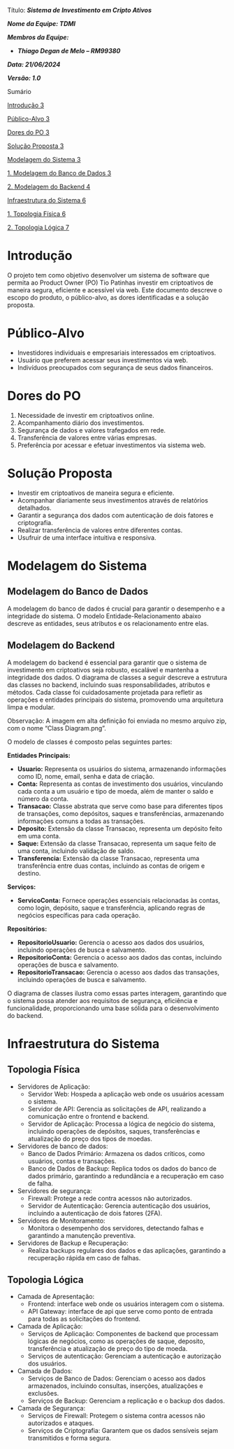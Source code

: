 Título: **_Sistema de Investimento em Cripto Ativos_**

**_Nome da Equipe: TDMI_**

**_Membros da Equipe:_**

- **_Thiago Degan de Melo – RM99380_**

**_Data: 21/06/2024_**

**_Versão: 1.0_**

Sumário

[Introdução 3](#_Toc169438809)

[Público-Alvo 3](#_Toc169438810)

[Dores do PO 3](#_Toc169438811)

[Solução Proposta 3](#_Toc169438812)

[Modelagem do Sistema 3](#_Toc169438813)

[1\. Modelagem do Banco de Dados 3](#_Toc169438814)

[2\. Modelagem do Backend 4](#_Toc169438815)

[Infraestrutura do Sistema 6](#_Toc169438816)

[1\. Topologia Física 6](#_Toc169438817)

[2\. Topologia Lógica 7](#_Toc169438818)

# **Introdução**

O projeto tem como objetivo desenvolver um sistema de software que permita ao Product Owner (PO) Tio Patinhas investir em criptoativos de maneira segura, eficiente e acessível via web. Este documento descreve o escopo do produto, o público-alvo, as dores identificadas e a solução proposta.

# Público-Alvo

- Investidores individuais e empresariais interessados em criptoativos.
- Usuário que preferem acessar seus investimentos via web.
- Indivíduos preocupados com segurança de seus dados financeiros.

# Dores do PO

1. Necessidade de investir em criptoativos online.
2. Acompanhamento diário dos investimentos.
3. Segurança de dados e valores trafegados em rede.
4. Transferência de valores entre várias empresas.
5. Preferência por acessar e efetuar investimentos via sistema web.

# Solução Proposta

- Investir em criptoativos de maneira segura e eficiente.
- Acompanhar diariamente seus investimentos através de relatórios detalhados.
- Garantir a segurança dos dados com autenticação de dois fatores e criptografia.
- Realizar transferência de valores entre diferentes contas.
- Usufruir de uma interface intuitiva e responsiva.

# Modelagem do Sistema

## Modelagem do Banco de Dados

A modelagem do banco de dados é crucial para garantir o desempenho e a integridade do sistema. O modelo Entidade-Relacionamento abaixo descreve as entidades, seus atributos e os relacionamento entre elas.

## Modelagem do Backend

A modelagem do backend é essencial para garantir que o sistema de investimento em criptoativos seja robusto, escalável e mantenha a integridade dos dados. O diagrama de classes a seguir descreve a estrutura das classes no backend, incluindo suas responsabilidades, atributos e métodos. Cada classe foi cuidadosamente projetada para refletir as operações e entidades principais do sistema, promovendo uma arquitetura limpa e modular.


Observação: A imagem em alta definição foi enviada no mesmo arquivo zip, com o nome “Class Diagram.png”.

O modelo de classes é composto pelas seguintes partes:

**Entidades Principais:**

- **Usuario:** Representa os usuários do sistema, armazenando informações como ID, nome, email, senha e data de criação.
- **Conta:** Representa as contas de investimento dos usuários, vinculando cada conta a um usuário e tipo de moeda, além de manter o saldo e número da conta.
- **Transacao:** Classe abstrata que serve como base para diferentes tipos de transações, como depósitos, saques e transferências, armazenando informações comuns a todas as transações.
- **Deposito:** Extensão da classe Transacao, representa um depósito feito em uma conta.
- **Saque:** Extensão da classe Transacao, representa um saque feito de uma conta, incluindo validação de saldo.
- **Transferencia:** Extensão da classe Transacao, representa uma transferência entre duas contas, incluindo as contas de origem e destino.

**Serviços:**

- **ServicoConta:** Fornece operações essenciais relacionadas às contas, como login, depósito, saque e transferência, aplicando regras de negócios específicas para cada operação.

**Repositórios:**

- **RepositorioUsuario:** Gerencia o acesso aos dados dos usuários, incluindo operações de busca e salvamento.
- **RepositorioConta:** Gerencia o acesso aos dados das contas, incluindo operações de busca e salvamento.
- **RepositorioTransacao:** Gerencia o acesso aos dados das transações, incluindo operações de busca e salvamento.

O diagrama de classes ilustra como essas partes interagem, garantindo que o sistema possa atender aos requisitos de segurança, eficiência e funcionalidade, proporcionando uma base sólida para o desenvolvimento do backend.

# Infraestrutura do Sistema

## Topologia Física

- Servidores de Aplicação:
  - Servidor Web: Hospeda a aplicação web onde os usuários acessam o sistema.
  - Servidor de API: Gerencia as solicitações de API, realizando a comunicação entre o frontend e backend.
  - Servidor de Aplicação: Processa a lógica de negócio do sistema, incluindo operações de depósitos, saques, transferências e atualização do preço dos tipos de moedas.
- Servidores de banco de dados:
  - Banco de Dados Primário: Armazena os dados críticos, como usuários, contas e transações.
  - Banco de Dados de Backup: Replica todos os dados do banco de dados primário, garantindo a redundância e a recuperação em caso de falha.
- Servidores de segurança:
  - Firewall: Protege a rede contra acessos não autorizados.
  - Servidor de Autenticação: Gerencia autenticação dos usuários, incluindo a autenticação de dois fatores (2FA).
- Servidores de Monitoramento:
  - Monitora o desempenho dos servidores, detectando falhas e garantindo a manutenção preventiva.
- Servidores de Backup e Recuperação:
  - Realiza backups regulares dos dados e das aplicações, garantindo a recuperação rápida em caso de falhas.

## Topologia Lógica

- Camada de Apresentação:
  - Frontend: interface web onde os usuários interagem com o sistema.
  - API Gateway: interface de api que serve como ponto de entrada para todas as solicitações do frontend.
- Camada de Aplicação:
  - Serviços de Aplicação: Componentes de backend que processam lógicas de negócios, como as operações de saque, deposito, transferência e atualização de preço do tipo de moeda.
  - Serviços de autenticação: Gerenciam a autenticação e autorização dos usuários.
- Camada de Dados:
  - Serviços de Banco de Dados: Gerenciam o acesso aos dados armazenados, incluindo consultas, inserções, atualizações e exclusões.
  - Serviços de Backup: Gerenciam a replicação e o backup dos dados.
- Camada de Segurança:
  - Serviços de Firewall: Protegem o sistema contra acessos não autorizados e ataques.
  - Serviços de Criptografia: Garantem que os dados sensíveis sejam transmitidos e forma segura.
